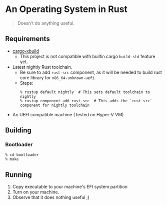 # An Operating System in Rust
> Doesn't do anything useful.

## Requirements
- [cargo-xbuild](https://github.com/rust-osdev/cargo-xbuild)
    - This project is not compatible with builtin cargo `build-std` feature yet.
- Latest nightly Rust toolchain.
    - Be sure to add `rust-src` component, as it will be needed to build rust core library for `x86_64-unknown-uefi`.
    - Steps:
      ```console
      % rustup default nightly  # This sets default toolchain to nightly
      % rustup component add rust-src  # This adds the `rust-src` component for nightly toolchain
      ```
- An UEFI compatible machine (Tested on Hyper-V VM)

## Building
### Bootloader
```console
% cd bootloader
% make
```

## Running
1. Copy executable to your machine's EFI system partition
1. Turn on your machine.
1. Observe that it does nothing useful ;)
